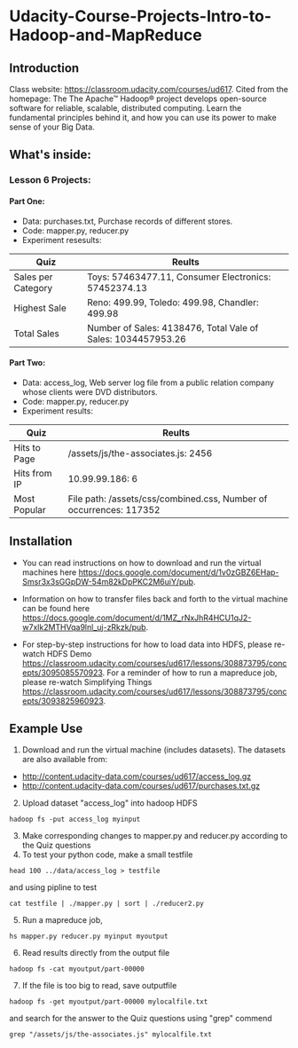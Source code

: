 # Udacity-Course-Projects-Intro-to-Hadoop-and-MapReduce
## Introduction
Class website: https://classroom.udacity.com/courses/ud617. Cited from the homepage: 
The The Apache™ Hadoop® project develops open-source software for reliable, scalable, distributed computing. Learn the fundamental principles behind it, and how you can use its power to make sense of your Big Data.

## What's inside:
### Lesson 6 Projects:
 #### Part One: 
  * Data: purchases.txt, Purchase records of different stores.
  * Code: mapper.py, reducer.py
  * Experiment resesults:
  
  |       Quiz        |    Reults       |
  |-------------------|-----------------|
  |Sales per Category |  Toys: 57463477.11, Consumer Electronics: 57452374.13 |
  | Highest Sale |Reno: 499.99, Toledo: 499.98, Chandler: 499.98|
  | Total Sales | Number of Sales: 4138476, Total Vale of Sales: 1034457953.26|
  
 #### Part Two: 
  * Data: access_log, Web server log file from a public relation company whose clients were DVD distributors.
  * Code: mapper.py, reducer.py
  * Experiment results:
  
  |       Quiz        |    Reults       |
  |-------------------|-----------------|
  | Hits to Page | /assets/js/the-associates.js: 2456  |
  | Hits from IP | 10.99.99.186: 6 |
  | Most Popular | File path: /assets/css/combined.css, Number of occurrences: 117352|

## Installation
* You can read instructions on how to download and run the virtual machines here https://docs.google.com/document/d/1v0zGBZ6EHap-Smsr3x3sGGpDW-54m82kDpPKC2M6uiY/pub.

* Information on how to transfer files back and forth to the virtual machine can be found here https://docs.google.com/document/d/1MZ_rNxJhR4HCU1qJ2-w7xlk2MTHVqa9lnl_uj-zRkzk/pub.

* For step-by-step instructions for how to load data into HDFS, please re-watch HDFS Demo https://classroom.udacity.com/courses/ud617/lessons/308873795/concepts/3095085570923. For a reminder of how to run a mapreduce job, please re-watch Simplifying Things https://classroom.udacity.com/courses/ud617/lessons/308873795/concepts/3093825960923.

## Example Use
1. Download and run the virtual machine (includes datasets). The datasets are also available from:
* http://content.udacity-data.com/courses/ud617/access_log.gz
* http://content.udacity-data.com/courses/ud617/purchases.txt.gz
2. Upload dataset "access_log" into hadoop HDFS 
```
hadoop fs -put access_log myinput
```
3. Make corresponding changes to mapper.py and reducer.py according to the Quiz questions
4. To test your python code, make a small testfile
```
head 100 ../data/access_log > testfile
```
and using pipline to test
```
cat testfile | ./mapper.py | sort | ./reducer2.py
```
5. Run a mapreduce job, 
```
hs mapper.py reducer.py myinput myoutput
```
6. Read results directly from the output file
```
hadoop fs -cat myoutput/part-00000
```
7. If the file is too big to read, save outputfile
```
hadoop fs -get myoutput/part-00000 mylocalfile.txt
```
and search for the answer to the Quiz questions using "grep" commend
```
grep "/assets/js/the-associates.js" mylocalfile.txt
```
